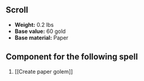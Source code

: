 ## Scroll

- **Weight:** 0.2 lbs
- **Base value:** 60 gold
- **Base material:** Paper

## Component for the following spell

1. [[Create paper golem]]
